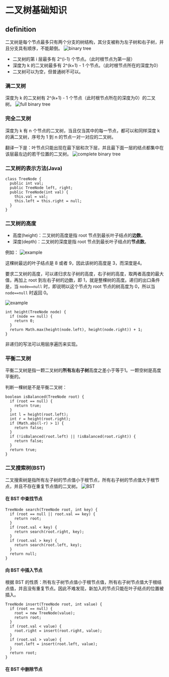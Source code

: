 # 二叉树基础知识

## definition
二叉树是每个节点最多只有两个分支的树结构，其分支被称为左子树和右子树，并且分支具有顺序，不能颠倒。
![binary tree](../pic/binary-tree.png)

- 二叉树的第 i 层最多有 2^(i-1) 个节点。（此时根节点为第一层）
- 深度为 k 的二叉树最多有 2^(k+1) - 1 个节点。（此时根节点所在的深度为0）
- 二叉树可以为空，但普通树不可以。

### 满二叉树
深度为 k 的二叉树有 2^(k+1) - 1 个节点（此时根节点所在的深度为0）的二叉树。
![full binary tree](../pic/complete-full-binary-tree.jpg)

### 完全二叉树
深度为 k 有 n 个节点的二叉树，当且仅当其中的每一节点，都可以和同样深度 k 的满二叉树，序号为 1 到 n 的节点一对一对应的二叉树。

翻译一下是：叶节点只能出现在最下层和次下层，并且最下面一层的结点都集中在该层最左边的若干位置的二叉树。
![complete binary tree](../pic/complete-full-binary-tree.jpg)

### 二叉树的表示方法(Java)
```
class TreeNode {
  public int val;
  public TreeNode left, right;
  public TreeNode(int val) {
    this.val = val;
    this.left = this.right = null;
  }
}
```

### 二叉树的高度
- 高度(height)：二叉树的高度是指 root 节点到最长叶子结点的**边数**。
- 深度(depth)：二叉树的深度是指 root 节点到最长叶子结点的**节点数**。

例如：
![example](../pic/max-depth1.png)

这棵树最远的叶子结点是 8 或者 9，因此该树的高度是 3，而深度是4。

要求二叉树的高度，可以递归求左子树的高度，右子树的高度，取两者高度的最大值，再加上 root 到左右子树的边数，即 1，就是整棵树的高度。递归的出口条件是，当 `node==null` 时，即说明以这个节点为 root 节点的树高度为 0，所以当 `node==null` 时返回 0。

![example](../pic/max-depth2.png)

```
int height(TreeNode node) {
  if (node == null) {
    return 0;
  }
  return Math.max(height(node.left), height(node.right)) + 1;
}
```

非递归的写法可以用层序遍历来实现。

### 平衡二叉树
平衡二叉树是指一颗二叉树的**所有左右子树**高度之差小于等于1。一颗空树是高度平衡的。

判断一棵树是不是平衡二叉树：
```
boolean isBalanced(TreeNode root) {
  if (root == null) {
    return true;
  }
  int l = height(root.left);
  int r = height(root.right);
  if (Math.abs(l-r) > 1) {
    return false;
  }
  if (!isBalanced(root.left) || !isBalanced(root.right)) {
    return false;
  }
  return true;
}
```

### 二叉搜索树(BST)
二叉搜索树是指所有左子树的节点值小于根节点，所有右子树的节点值大于根节点，并且不存在重复节点值的二叉树。
![BST](pic/binary-search-tree.png)

#### 在 BST 中查找节点
```
TreeNode search(TreeNode root, int key) {
  if (root == null || root.val == key) {
    return root;
  }
  if (root.val < key) {
    return search(root.right, key);
  }
  if (root.val > key) {
    return search(root.left, key);
  }
  return null;
} 
```

#### 向 BST 中插入节点

根据 BST 的性质：所有左子树节点值小于根节点值，所有右子树节点值大于根结点值，并且没有重复节点。因此不难发现，新加入的节点只能在叶子结点的位置被插入。
```
TreeNode insert(TreeNode root, int value) {
  if (root == null) {
    root = new TreeNode(value);
    return root;
  }
  if (root.val < value) {
    root.right = insert(root.right, value);
  }
  if (root.val > value) {
    root.left = insert(root.left, value);
  }
  return root;
}
```

#### 在 BST 中删除节点
